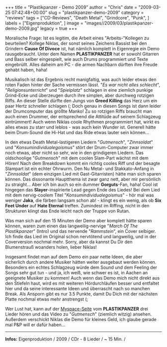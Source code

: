 +++
title = "Plastikpanzer - Demo 2009"
author = "Chris"
date = "2009-03-25 07:42:48+00:00"
slug = "plastikpanzer-demo-2009"
category = "reviews"
tags = ["CD-Reviews", "Death Metal", "Grindcore", "Punk", ]
labels = ["Eigenproduktion", ]
image = "images//2009/03/plastikpanzer-demo-2009.jpg"
legacy = true
+++

Moralische Frage: Ist es legitim, die Arbeit eines "Arbeits-"Kollegen zu beurteilen?
Kollege Niklas, der sonst seines Zeichens Bassist bei den Grindern **Cause Of Divoce** ist, hat nämlich komplett in Eigenregie ein Demo rausgebraucht. Unter dem Namen **PLASTIKPANZER** hat er sowohl Gitarren und Bass selber eingespielt, wie auch Drums programmiert und Texte eingebrüllt. Alles daheim am PC - die armen Nachbarn dürften ihre Freude gehabt haben, haha!

Musikalisch ist das Ergebnis recht manigfaltig, was auch leider etwas den roten Faden hinter der Sache vermissen lässt. "_Es war nicht alles schlecht_", "_Religionsunterricht_" und "_Spielplatz_" schlagen in eine ziemlich punkige Grind-Ecke und überzeugen durch ihre simplen, aber durchweg rotzigen Riffs. An dieser Stelle dürfte den Jungs von **Greed Killing** das Herz um ein paar Hertz schneller schlagen (; Doch genau in diesen Songs ist dann leider der Drumcomputer das größte Manko! Zu so rotzigen Riffs braucht man auch einen Drummer, der entsprechend die Attitüde auf seinem Schlagzeug eintrümmert! Auch wenn Niklas coole Rhythmen programmiert hat, wirkt es alles etwas zu starr und leblos - was auch kein Wunder ist. Generell hätte beim Drum-Sound die Hi-Hat und das Ride etwas lauter sein können...

In den etwas Death Metal-lastigeren Liedern "_Gutmensch_", "_Zinnsoldat_" und "_Konsumindividualegoismus_" stört der Drum-Computer zwar immer noch etwas, aber nicht so sehr, wie in den grindigeren Liedern. Das oldschoolige "_Gutmensch_" mit dem coolen Slam-Part wächst mit dem Hören! Nach dem Breakdown kommt ein richtig cooles Riff und der besagte Slampart ist ein echter Ohrwurm.
Den Nu Metal- und Stakkato-Anfang in "_Zinnsoldat_" (dem einzigen Lied mit Gast-Gitarristen) hätte man sich sparen können. Das dissonante Hauptthema ist zwar ganz nett, aber mir persönlich zu straight... Aber ich bin auch so ein dummer **Gorguts**-Fan, haha! Cool ist hingegen das **Slayer**-inspirierte Lead gegen Ende des Liedes!
Bei dem Lied mit dem nervig-coolem Titel "_Konsumindividualegoismus_" - hör mal was weniger **Jaka**, die färben langsam schon ab! - klingt es ein wenig, als ob **Six Feet Under** auf **Hate Eternal** treffen. Zumindest im Riffing, nicht in den Strukturen klingt das Ende leicht nach der Truppe von Rutan.

Was man sich auf den 15 Minuten der Demo aber komplett hätte sparen können, waren zum einen das langweilig-nervige "_March Of The Plastikpanzer_" (Intro) und das nervende "_Rammstein_", ein Cover selbiger. Ich finde das Lied im Original schon nervtötend und langweilig, und in der Coverversion nochmal mehr. Sorry, aber da kannst Du Dir den Blumenstrauß woanders holen, lieber Niklas!

Insgesamt findet man auf dem Demo ein paar nette Ideen, die aber sicherlich durch andere Musiker hätten weiter ausgebaut werden können. Besonders ein echtes Schlagzeug würde dem Sound und dem Feeling der Songs sehr gut tun - und ja, ich weiß, wie schwer es ist, in Aachen an geeignete Musiker zu kommen! Auch wenn das Demo mich nicht direkt aus den Stiefeln haut, wird es mit weiteren Hördurchläufen besser und entfaltet hier und da seine interessante Ideen und überrascht nach so manchen Break. Als Ansporn gibt es nur 3.5 Punkte, damit Du Dich mit der nächsten Platte nochmal etwas mehr anstrengst (;

Wer Lust hat, kann auf der <a href="http://www.myspace.com/plastikpanzer">Myspace-Seite</a> vom **PLASTIKPANZER** drei Lieder hören und das Video zu "_Gutmensch_" (ziemlich witzig) ansehen. Außerdem verschickt Niklas die Demo für kleines Geld, ich glaube gerade mal P&P will er dafür haben...





---
**Infos:**
Eigenproduktion / 2009 / 
CDr - 8 Lieder / ~ 15 Min. / 
